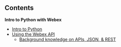 ## Contents


**Intro to Python with Webex**
- [Intro to Python](introPython.md)
- [Using the Webex API](webex/api.md)
	- [Background knowledge on APIs, JSON, & REST](webex/index.md)
